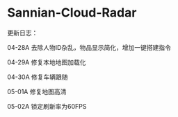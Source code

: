 # Sannian-Cloud-Radar



更新日志：

04-28A 去除人物ID杂乱，物品显示简化，增加一键搭建指令

04-29A 修复本地地图加载化

04-30A 修复车辆跟随

05-01A 修复地图高清

05-02A 锁定刷新率为60FPS



